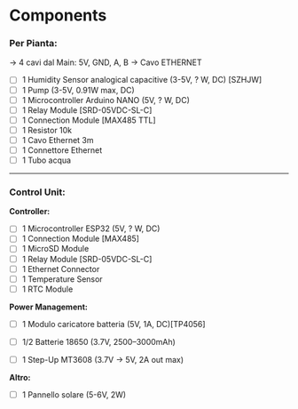 # Components
### **Per Pianta:**  

  → 4 cavi dal Main: 5V, GND, A, B  -> Cavo ETHERNET
- [ ]  1 Humidity Sensor analogical capacitive (3-5V, ? W, DC) [SZHJW]
- [ ]  1 Pump (3-5V, 0.91W max, DC)
- [ ]  1 Microcontroller Arduino NANO (5V, ? W, DC)
- [ ]  1 Relay Module [SRD-05VDC-SL-C]
- [ ]  1 Connection Module [MAX485 TTL]
- [ ]  1 Resistor 10k 
- [ ]  1 Cavo Ethernet 3m
- [ ]  1 Connettore Ethernet
- [ ]  1 Tubo acqua 

---

### **Control Unit:**

**Controller:**

- [ ]  1 Microcontroller ESP32 (5V, ? W, DC)
- [ ]  1 Connection Module [MAX485] 
- [ ]  1 MicroSD Module 
- [ ]  1 Relay Module [SRD-05VDC-SL-C]
- [ ]  1 Ethernet Connector
- [ ]  1 Temperature Sensor
- [ ]  1 RTC Module

**Power Management:**

- [ ]  1 Modulo caricatore batteria (5V, 1A, DC)[TP4056]
- [ ]  1/2 Batterie 18650  (3.7V, 2500–3000mAh)
- [ ]  1 Step-Up MT3608 (3.7V → 5V, 2A out max)



**Altro:**

- [ ]  1 Pannello solare (5-6V, 2W)

